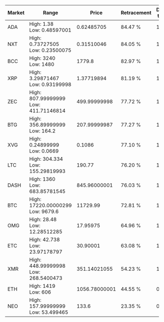 | Market | Range | Price| Retracement | Doubles to 50% |
| --- | --- | --- | --- | --- |
| ADA | High: 1.38<br />Low: 0.48597001 | 0.62485705 | 84.47 % | 1.49 |
| NXT | High: 0.73727505<br />Low: 0.23500075 | 0.31510046 | 84.05 % | 1.54 |
| BCC | High: 3240<br />Low: 1480 | 1779.8 | 82.97 % | 1.33 |
| XRP | High: 3.29871467<br />Low: 0.93199998 | 1.37719894 | 81.19 % | 1.54 |
| ZEC | High: 807.99999999<br />Low: 411.71146814 | 499.99999998 | 77.72 % | 1.22 |
| BTG | High: 356.89999999<br />Low: 164.2 | 207.99999987 | 77.27 % | 1.25 |
| XVG | High: 0.24899999<br />Low: 0.0669 | 0.1086 | 77.10 % | 1.45 |
| LTC | High: 304.334<br />Low: 155.29819993 | 190.77 | 76.20 % | 1.20 |
| DASH | High: 1360<br />Low: 683.85781545 | 845.96000001 | 76.03 % | 1.21 |
| BTC | High: 17220.00000299<br />Low: 9679.6 | 11729.99 | 72.81 % | 1.15 |
| OMG | High: 28.48<br />Low: 12.28512285 | 17.95975 | 64.96 % | 1.13 |
| ETC | High: 42.738<br />Low: 23.97178797 | 30.90001 | 63.08 % | 1.08 |
| XMR | High: 448.99999998<br />Low: 268.5400473 | 351.14021055 | 54.23 % | 1.02 |
| ETH | High: 1419<br />Low: 606 | 1056.78000001 | 44.55 % | 0.00 |
| NEO | High: 157.99999999<br />Low: 53.499465 | 133.6 | 23.35 % | 0.00 |
